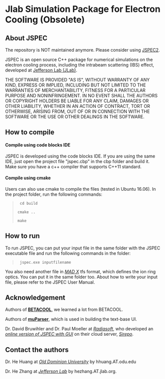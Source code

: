 # Jlab Simulation Package for Electron Cooling (Obsolete)

## About JSPEC
The repository is NOT maintained anymore. Please consider using [JSPEC2](https://github.com/zhanghe9704/jspec2).

JSPEC is an open source C++ package for numerical simulations on the electron cooling process, including the intrabeam scattering (IBS) effect, developed at [Jefferson Lab (JLab)](http://www.jlab.org). 



THE SOFTWARE IS PROVIDED "AS IS", WITHOUT WARRANTY OF ANY KIND, EXPRESS OR IMPLIED, INCLUDING BUT NOT LIMITED TO THE WARRANTIES OF MERCHANTABILITY, FITNESS FOR A PARTICULAR PURPOSE AND NONINFRINGEMENT. IN NO EVENT SHALL THE AUTHORS OR COPYRIGHT HOLDERS BE LIABLE FOR ANY CLAIM, DAMAGES OR OTHER LIABILITY, WHETHER IN AN ACTION OF CONTRACT, TORT OR OTHERWISE, ARISING FROM, OUT OF OR IN CONNECTION WITH THE SOFTWARE OR THE USE OR OTHER DEALINGS IN THE SOFTWARE.

## How to compile
#### Compile using code blocks IDE

JSPEC is developed using the code blocks IDE. If you are using the same IDE, just open the project file "jspec.cbp" in the cbp folder and build it. Make sure you have a c++ compiler that supports C++11 standard. 

#### Compile using cmake

Users can also use cmake to compile the files (tested in Ubuntu 16.06). In the project folder, run the following commands:

> ` cd build` 
>
> `cmake ..`
>
> `make`

## How to run

To run JSPEC, you can put your input file in the same folder with the JSPEC executable file and run the following commands in the folder:

> ` jspec.exe inputfilename` 

You also need another file in [*MAD X*](https://madx.web.cern.ch/madx/) tfs format, which defines the ion ring optics. You can put it in the same folder too. About how to write your input file, please refer to the JSPEC User Manual. 

## Acknowledgement

Authors of [**BETACOOL**](http://betacool.jinr.ru/), we learned a lot from BETACOOL. 

Authors of [**muParser**](http://beltoforion.de/article.php?a=muparser),  which is used in building the text-base UI. 

Dr. David Bruwihler and Dr. Paul Moeller at [*Radiasoft*](http://radiasoft.net/), who developed an [*online version of JSPEC with GUI*](https://sirepo.com/jspec) on their cloud server, [*Sirepo*](https://sirepo.com/). 



## Contact the authors 

Dr. He Huang at [*Old Dominion University*](www.odu.edu) by hhuang.AT.odu.edu

Dr. He Zhang at [*Jefferson Lab*](www.jlab.org) by hezhang.AT.jlab.org. 
